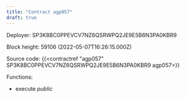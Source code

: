 ```yaml
---
title: "Contract agp057"
draft: true
---
```

Deployer: SP3K8BC0PPEVCV7NZ6QSRWPQ2JE9E5B6N3PA0KBR9


 



Block height: 59106 (2022-05-07T16:26:15.000Z)

Source code: {{<contractref "agp057" SP3K8BC0PPEVCV7NZ6QSRWPQ2JE9E5B6N3PA0KBR9 agp057>}}

Functions:

* execute _public_
